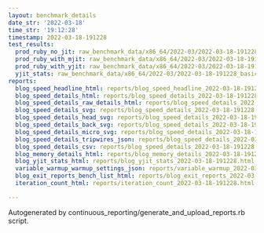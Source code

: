 ```yaml
---
layout: benchmark_details
date_str: '2022-03-18'
time_str: '19:12:28'
timestamp: 2022-03-18-191228
test_results:
  prod_ruby_no_jit: raw_benchmark_data/x86_64/2022-03/2022-03-18-191228_basic_benchmark_prod_ruby_no_jit.json
  prod_ruby_with_mjit: raw_benchmark_data/x86_64/2022-03/2022-03-18-191228_basic_benchmark_prod_ruby_with_mjit.json
  prod_ruby_with_yjit: raw_benchmark_data/x86_64/2022-03/2022-03-18-191228_basic_benchmark_prod_ruby_with_yjit.json
  yjit_stats: raw_benchmark_data/x86_64/2022-03/2022-03-18-191228_basic_benchmark_yjit_stats.json
reports:
  blog_speed_headline_html: reports/blog_speed_headline_2022-03-18-191228.html
  blog_speed_details_html: reports/blog_speed_details_2022-03-18-191228.html
  blog_speed_details_raw_details_html: reports/blog_speed_details_2022-03-18-191228.raw_details.html
  blog_speed_details_svg: reports/blog_speed_details_2022-03-18-191228.svg
  blog_speed_details_head_svg: reports/blog_speed_details_2022-03-18-191228.head.svg
  blog_speed_details_back_svg: reports/blog_speed_details_2022-03-18-191228.back.svg
  blog_speed_details_micro_svg: reports/blog_speed_details_2022-03-18-191228.micro.svg
  blog_speed_details_tripwires_json: reports/blog_speed_details_2022-03-18-191228.tripwires.json
  blog_speed_details_csv: reports/blog_speed_details_2022-03-18-191228.csv
  blog_memory_details_html: reports/blog_memory_details_2022-03-18-191228.html
  blog_yjit_stats_html: reports/blog_yjit_stats_2022-03-18-191228.html
  variable_warmup_warmup_settings_json: reports/variable_warmup_2022-03-18-191228.warmup_settings.json
  blog_exit_reports_bench_list_html: reports/blog_exit_reports_2022-03-18-191228.bench_list.html
  iteration_count_html: reports/iteration_count_2022-03-18-191228.html

---
```

Autogenerated by continuous_reporting/generate_and_upload_reports.rb script.
